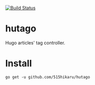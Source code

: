 [![Build Status](https://travis-ci.org/515hikaru/hutago.svg?branch=master)](https://travis-ci.org/515hikaru/hutago)

# hutago

Hugo articles' tag controller.

# Install

```
go get -u github.com/515hikaru/hutago
```

